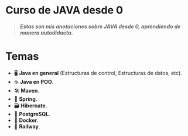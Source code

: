 # Curso de JAVA desde 0

> ***Estas son mis anotaciones sobre JAVA desde 0, aprendiendo de manera autodidacta.***

# Temas

 - 🖥️ **Java en general** (Estructuras de control, Estructuras de datos, etc).
 - ☕ **Java en POO**.
 - 🛠️ **Maven**.
 - 🌱 **Spring**.
 - 🗃️ **Hibernate**.
 - 🐘 **PostgreSQL**.
 - 🐋 **Docker**.
 - 🚀 **Railway**.


